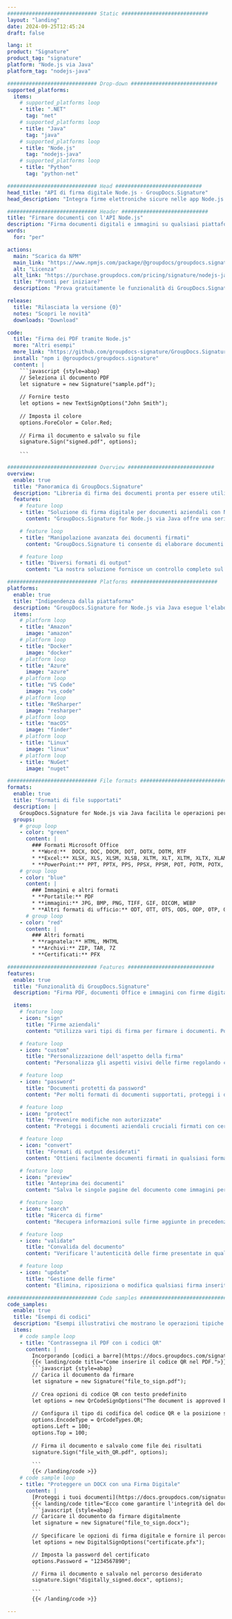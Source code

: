 ```yaml
---
############################# Static ############################
layout: "landing"
date: 2024-09-25T12:45:24
draft: false

lang: it
product: "Signature"
product_tag: "signature"
platform: "Node.js via Java"
platform_tag: "nodejs-java"

############################# Drop-down ############################
supported_platforms:
  items:
    # supported_platforms loop
    - title: ".NET"
      tag: "net"
    # supported_platforms loop
    - title: "Java"
      tag: "java"
    # supported_platforms loop
    - title: "Node.js"
      tag: "nodejs-java" 
    # supported_platforms loop
    - title: "Python"
      tag: "python-net" 

############################# Head ############################
head_title: "API di firma digitale Node.js - GroupDocs.Signature"
head_description: "Integra firme elettroniche sicure nelle app Node.js con GroupDocs.Signature. Semplifica i flussi di lavoro per la firma dei documenti in modo semplice ed efficiente."

############################# Header ############################
title: "Firmare documenti con l'API Node.js"
description: "Firma documenti digitali e immagini su qualsiasi piattaforma utilizzando le nostre API flessibili e soluzioni basate su app per programmatori e utenti finali."
words:
  for: "per"

actions:
  main: "Scarica da NPM"
  main_link: "https://www.npmjs.com/package/@groupdocs/groupdocs.signature/"
  alt: "Licenza"
  alt_link: "https://purchase.groupdocs.com/pricing/signature/nodejs-java/"
  title: "Pronti per iniziare?"
  description: "Prova gratuitamente le funzionalità di GroupDocs.Signature o richiedi una licenza"

release:
  title: "Rilasciata la versione {0}"
  notes: "Scopri le novità"
  downloads: "Download"

code:
  title: "Firma dei PDF tramite Node.js"
  more: "Altri esempi"
  more_link: "https://github.com/groupdocs-signature/GroupDocs.Signature-for-Node.js-via-Java/"
  install: "npm i @groupdocs/groupdocs.signature"
  content: |
    ```javascript {style=abap}   
    // Seleziona il documento PDF
    let signature = new Signature("sample.pdf");
    
    // Fornire testo
    let options = new TextSignOptions("John Smith");
    
    // Imposta il colore
    options.ForeColor = Color.Red;
    
    // Firma il documento e salvalo su file
    signature.Sign("signed.pdf", options);
    
    ```

############################# Overview ############################
overview:
  enable: true
  title: "Panoramica di GroupDocs.Signature"
  description: "Libreria di firma dei documenti pronta per essere utilizzata nelle applicazioni Node.js"
  features:
    # feature loop
    - title: "Soluzione di firma digitale per documenti aziendali con Node.js"
      content: "GroupDocs.Signature for Node.js via Java offre una serie completa di opzioni di firma digitale per PDF, documenti Office e immagini. Sono disponibili testo, codici a barre, immagini, certificati digitali e metadati. L'elaborazione semplificata dei documenti garantisce efficienza."

    # feature loop
    - title: "Manipolazione avanzata dei documenti firmati"
      content: "GroupDocs.Signature ti consente di elaborare documenti firmati. Cerca e convalida le firme utilizzando vari criteri. Inoltre, estrai informazioni dettagliate sul documento o genera immagini di anteprima delle pagine."

    # feature loop
    - title: "Diversi formati di output"
      content: "La nostra soluzione fornisce un controllo completo sul formato di output dei documenti firmati. Posiziona con precisione le firme su qualsiasi pagina e personalizza il loro aspetto. Salva i documenti firmati in numerosi formati supportati e, facoltativamente, proteggili con password."

############################# Platforms ############################
platforms:
  enable: true
  title: "Indipendenza dalla piattaforma"
  description: "GroupDocs.Signature for Node.js via Java esegue l'elaborazione dei documenti con vari sistemi operativi"
  items:
    # platform loop
    - title: "Amazon"
      image: "amazon"
    # platform loop
    - title: "Docker"
      image: "docker"
    # platform loop
    - title: "Azure"
      image: "azure"
    # platform loop
    - title: "VS Code"
      image: "vs_code"
    # platform loop
    - title: "ReSharper"
      image: "resharper"
    # platform loop
    - title: "macOS"
      image: "finder"
    # platform loop
    - title: "Linux"
      image: "linux"
    # platform loop
    - title: "NuGet"
      image: "nuget"

############################# File formats ############################
formats:
  enable: true
  title: "Formati di file supportati"
  description: |
    GroupDocs.Signature for Node.js via Java facilita le operazioni per i [formati di file più diffusi](https://docs.groupdocs.com/signature/java/supported-document-formats/).
  groups:
    # group loop
    - color: "green"
      content: |
        ### Formati Microsoft Office
        * **Word:**  DOCX, DOC, DOCM, DOT, DOTX, DOTM, RTF
        * **Excel:** XLSX, XLS, XLSM, XLSB, XLTM, XLT, XLTM, XLTX, XLAM, SXC, SpreadsheetML
        * **PowerPoint:** PPT, PPTX, PPS, PPSX, PPSM, POT, POTM, POTX, PPTM
    # group loop
    - color: "blue"
      content: |
        ### Immagini e altri formati
        * **Portatile:** PDF
        * **immagini:** JPG, BMP, PNG, TIFF, GIF, DICOM, WEBP
        * **Altri formati di ufficio:** ODT, OTT, OTS, ODS, ODP, OTP, ODG
      # group loop
    - color: "red"
      content: |
        ### Altri formati
        * **ragnatela:** HTML, MHTML
        * **Archivi:** ZIP, TAR, 7Z
        * **Certificati:** PFX

############################# Features ############################
features:
  enable: true
  title: "Funzionalità di GroupDocs.Signature"
  description: "Firma PDF, documenti Office e immagini con firme digitali"

  items:
    # feature loop
    - icon: "sign"
      title: "Firme aziendali"
      content: "Utilizza vari tipi di firma per firmare i documenti. Posiziona le firme digitali con precisione su qualsiasi posizione della pagina."

    # feature loop
    - icon: "custom"
      title: "Personalizzazione dell'aspetto della firma"
      content: "Personalizza gli aspetti visivi delle firme regolando colore, carattere, bordi, rotazione e altro per ottenere il risultato desiderato."

    # feature loop
    - icon: "password"
      title: "Documenti protetti da password"
      content: "Per molti formati di documenti supportati, proteggi i documenti firmati con una password per una maggiore sicurezza."

    # feature loop
    - icon: "protect"
      title: "Prevenire modifiche non autorizzate"
      content: "Proteggi i documenti aziendali cruciali firmati con certificati digitali da alterazioni non autorizzate."

    # feature loop
    - icon: "convert"
      title: "Formati di output desiderati"
      content: "Ottieni facilmente documenti firmati in qualsiasi formato supportato. Converti facilmente documenti MS Word in formato PDF."

    # feature loop
    - icon: "preview"
      title: "Anteprima dei documenti"
      content: "Salva le singole pagine del documento come immagini per esigenze future."

    # feature loop
    - icon: "search"
      title: "Ricerca di firme"
      content: "Recupera informazioni sulle firme aggiunte in precedenza nei tuoi documenti."

    # feature loop
    - icon: "validate"
      title: "Convalida del documento"
      content: "Verificare l'autenticità delle firme presentate in qualsiasi documento."

    # feature loop
    - icon: "update"
      title: "Gestione delle firme"
      content: "Elimina, riposiziona o modifica qualsiasi firma inserita su qualsiasi pagina del documento."

############################# Code samples ############################
code_samples:
  enable: true
  title: "Esempi di codici"
  description: "Esempi illustrativi che mostrano le operazioni tipiche di GroupDocs.Signature for Node.js via Java"
  items:
    # code sample loop
    - title: "Contrassegna il PDF con i codici QR"
      content: |
        Incorporando [codici a barre](https://docs.groupdocs.com/signature/java/esign-document-with-qr-code-signature/) in pagine specifiche di documenti PDF è possibile semplificare i processi aziendali. Questa sezione fornisce un esempio di aggiunta di un codice QR utilizzando GroupDocs.Signature for Node.js via Java.
        {{< landing/code title="Come inserire il codice QR nel PDF.">}}
        ```javascript {style=abap}
        // Carica il documento da firmare
        let signature = new Signature("file_to_sign.pdf");
        
        // Crea opzioni di codice QR con testo predefinito
        let options = new QrCodeSignOptions("The document is approved by John Smith");
        
        // Configura il tipo di codifica del codice QR e la posizione sulla pagina
        options.EncodeType = QrCodeTypes.QR;
        options.Left = 100;
        options.Top = 100;
            
        // Firma il documento e salvalo come file dei risultati
        signature.Sign("file_with_QR.pdf", options);
        
        ```
        {{< /landing/code >}}
    # code sample loop
    - title: "Proteggere un DOCX con una Firma Digitale"
      content: |
        [Proteggi i tuoi documenti](https://docs.groupdocs.com/signature/java/esign-document-with-digital-signature/) con firme basate su certificati digitali. La firma digitale protegge i tuoi documenti aziendali dalla modifica dei contenuti.
        {{< landing/code title="Ecco come garantire l'integrità del documento.">}}
        ```javascript {style=abap}   
        // Caricare il documento da firmare digitalmente
        let signature = new Signature("file_to_sign.docx");
        
        // Specificare le opzioni di firma digitale e fornire il percorso del file del certificato
        let options = new DigitalSignOptions("certificate.pfx");

        // Imposta la password del certificato
        options.Password = "1234567890";

        // Firma il documento e salvalo nel percorso desiderato
        signature.Sign("digitally_signed.docx", options);

        ```
        {{< /landing/code >}}

---
```

